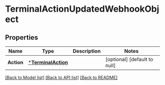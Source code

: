 # TerminalActionUpdatedWebhookObject

## Properties

 Name       | Type                                     | Description | Notes                        
------------|------------------------------------------|-------------|------------------------------
 **Action** | [***TerminalAction**](TerminalAction.md) |             | [optional] [default to null] 

[[Back to Model list]](../README.md#documentation-for-models) [[Back to API list]](../README.md#documentation-for-api-endpoints) [[Back to README]](../README.md)

